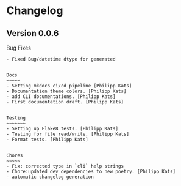 Changelog
=========


Version 0.0.6
-------------

Bug Fixes
~~~~~~~~~
- Fixed Bug/datetime dtype for generated


Docs
~~~~~
- Setting mkdocs ci/cd pipeline [Philipp Kats]
- Documentation theme colors. [Philipp Kats]
- add CLI documentations. [Philipp Kats]
- First documentation draft. [Philipp Kats]


Testing
~~~~~~~
- Setting up Flake8 tests. [Philipp Kats]
- Testing for file read/write. [Philipp Kats]
- Format tests. [Philipp Kats]


Chores
~~~~~
- Fix: corrected type in `cli` help strings
- Chore:updated dev dependencies to new poetry. [Philipp Kats]
- automatic changelog generation
